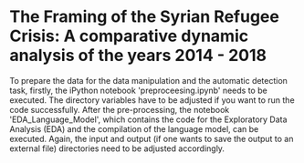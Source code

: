 # The Framing of the Syrian Refugee Crisis: A comparative dynamic analysis of the years 2014 - 2018

To prepare the data for the data manipulation and the automatic detection task, firstly, the iPython notebook 'preproceesing.ipynb' needs to be executed. The directory variables have to be adjusted if you want to run the code successfully. After the pre-processing, the notebook 'EDA_Language_Model', which contains the code for the Exploratory Data Analysis (EDA) and the compilation of the language model, can be executed. Again, the input and output (if one wants to save the output to an external file) directories need to be adjusted accordingly. 
